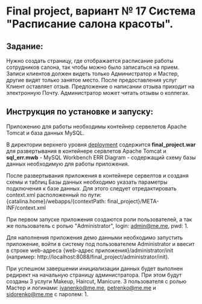 # Final project, вариант № 17 Система "Расписание салона красоты".

##  Задание: 
 Нужно создать страницу, где
 отображается расписание работы сотрудников салона, так чтобы можно было
 записаться на прием. Записи клиентов должен видеть только
 Администратор и Мастер, другие видят только занятое место. После
 предоставления услуг Клиент оставляет отзыв. Предложение о написании
 отзыва приходит на электронную Почту. Администратор может читать
 отзывы о коллегах.
 
 ## Инструкция по установке и запуску:
 Приложению для работы необходимы контейнер сервелетов Apache Tomcat и 
 база данных MySQL.
 
 В директории верхнего уровня [deployment](https://github.com/serjsamoshkin/final_project/tree/master/deployment) 
 содержится **final_project.war**  для развертывания в контейнере 
 сервлетов Apache Tomcat и **sql_err.mwb** -  MySQL Workbench ERR Diagram -
  содержащий схему базы данных необходимую для работы приложения.
 
 После развертывания приложения в контейнере сервелтов и созданя схемы 
 и таблиц Базы данных необходимо указать параметры подключения к базе данных.
 Для этого следует отредактировать context.xml расположенный по пути:
  {catalina.home}/webapps/{contextPath: final_project}/META-INF/context.xml
 
 При первом запуске приложения создаются роли пользователей, а так же 
 пользователь с ролью "Administrator", login: admin@me.me, pwd: 1.
 
 Для наполнения приложения демо данными необходимо запустить приложение, 
 войти в систему под пользователем Administrator и ввесит в строке web-адреса
 {web-адрес приложения}/administrator/init 
 (например: http://localhost:8088/final_project/administrator/init). 
 
 При успешном завершении  инициализации данных будет выполнен редирект 
 на начальную страницу администратора. При этом будут созданы 3 услуги
 Makeup, Haircut, Manicure. 3 пользователя с ролью Мастер и логинами:
 ivanenko@me.me, petrenko@me.me и sidorenko@me.me с паролем: 1.
 